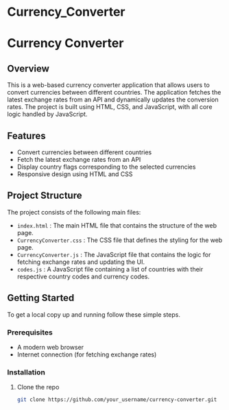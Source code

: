 # Currency_Converter
# Currency Converter

## Overview

This is a web-based currency converter application that allows users to convert currencies between different countries. The application fetches the latest exchange rates from an API and dynamically updates the conversion rates. The project is built using HTML, CSS, and JavaScript, with all core logic handled by JavaScript.

## Features

- Convert currencies between different countries
- Fetch the latest exchange rates from an API
- Display country flags corresponding to the selected currencies
- Responsive design using HTML and CSS

## Project Structure

The project consists of the following main files:

- `index.html` : The main HTML file that contains the structure of the web page.
- `CurrencyConverter.css` : The CSS file that defines the styling for the web page.
- `CurrencyConverter.js` : The JavaScript file that contains the logic for fetching exchange rates and updating the UI.
- `codes.js` : A JavaScript file containing a list of countries with their respective country codes and currency codes.

## Getting Started

To get a local copy up and running follow these simple steps.

### Prerequisites

- A modern web browser
- Internet connection (for fetching exchange rates)

### Installation

1. Clone the repo
   ```sh
   git clone https://github.com/your_username/currency-converter.git
